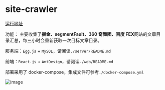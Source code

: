 # site-crawler

[运行地址](http://60.190.217.90:1081/)

功能：
主要收集了**掘金、segmentFault、360 奇舞团、百度 FEX**网站的文章目录汇总，每三小时会重新获取一次目标文章目录。

服务端：`Egg.js` + `MySQL`，请阅读`./server/README.md`

前端：`React.js` + `AntDesign`，请阅读`./web/README.md`

部署采用了 docker-compose，集成文件可参考`./docker-compose.yml`

![image](https://github.com/daly-young/site-crawler/blob/master/img.gif)
